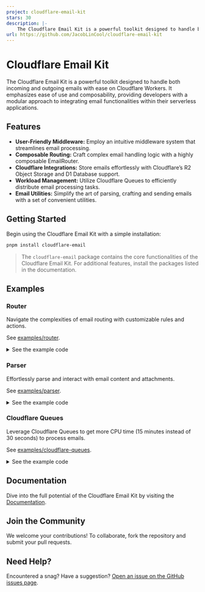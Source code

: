 ```yaml
---
project: cloudflare-email-kit
stars: 30
description: |-
    The Cloudflare Email Kit is a powerful toolkit designed to handle both incoming and outgoing emails with ease on Cloudflare Workers, providing developers with a modular approach to integrating email functionalities within serverless applications.
url: https://github.com/JacobLinCool/cloudflare-email-kit
---
```


# Cloudflare Email Kit

The Cloudflare Email Kit is a powerful toolkit designed to handle both incoming and outgoing emails with ease on Cloudflare Workers. It emphasizes ease of use and composability, providing developers with a modular approach to integrating email functionalities within their serverless applications.

## Features

- **User-Friendly Middleware:** Employ an intuitive middleware system that streamlines email processing.
- **Composable Routing:** Craft complex email handling logic with a highly composable EmailRouter.
- **Cloudflare Integrations:** Store emails effortlessly with Cloudflare’s R2 Object Storage and D1 Database support.
- **Workload Management:** Utilize Cloudflare Queues to efficiently distribute email processing tasks.
- **Email Utilities:** Simplify the art of parsing, crafting and sending emails with a set of convenient utilities.

## Getting Started

Begin using the Cloudflare Email Kit with a simple installation:

```sh
pnpm install cloudflare-email
```

> The `cloudflare-email` package contains the core functionalities of the Cloudflare Email Kit. For additional features, install the packages listed in the documentation.

## Examples

### Router

Navigate the complexities of email routing with customizable rules and actions.

See [examples/router](examples/router/).

<details>

<summary>See the example code</summary>

```ts
import { CATCH_ALL, EmailKit, EmailRouter, REJECT_ALL, SizeGuard, respond } from "cloudflare-email";
import { Backup } from "cloudflare-email-backup";

export interface Env {
    R2: R2Bucket;
    D1: D1Database;
    NOTIFICATION_EMAIL: string;
}

export default {
    async email(message: ForwardableEmailMessage, env: Env, ctx: ExecutionContext): Promise<void> {
        const router = new EmailRouter()
            // handle auto-sent emails
            .match(
                (m) => m.isAuto(),
                (m) => m.forward(env.NOTIFICATION_EMAIL),
            )
            // use a sub-router to handle subdomain emails
            .match(
                /@test\.csie\.cool$/,
                new EmailRouter()
                    .match(/^admin@/, async (message) => {
                        const msg = respond(message);
                        msg.addMessage({
                            contentType: "text/plain",
                            data: "Hello, I'm the admin!",
                        });
                        await message.reply(msg);
                    })
                    .match(
                        // function matchers are also supported, even async ones which query databases
                        (m) => m.from.length % 2 === 0,
                        async (message) => {
                            const msg = respond(message);
                            msg.addMessage({
                                contentType: "text/plain",
                                data: `The length of your email address is even!`,
                            });
                            await message.reply(msg);
                        },
                    )
                    .match(CATCH_ALL, async (message) => {
                        const msg = respond(message);
                        msg.addMessage({
                            contentType: "text/plain",
                            data: "The length of your email address is odd!",
                        });
                        await message.reply(msg);
                    }),
            )
            .match(...REJECT_ALL("Your email is rejected! :P"));

        const kit = new EmailKit()
            .use(new SizeGuard(10 * 1024 * 1024))
            .use(
                new Backup({
                    bucket: env.R2,
                    prefix: "backup",
                    database: env.D1,
                    table: "emails",
                }),
            )
            .use(router);

        await kit.process(message);
    },
};
```

</details>

### Parser

Effortlessly parse and interact with email content and attachments.

See [examples/parser](examples/parser/).

<details>

<summary>See the example code</summary>

```ts
import { EmailKit, SizeGuard, respond } from "cloudflare-email";
import { ParsedContext, Parser } from "cloudflare-email-parser";

export interface Env {
    R2: R2Bucket;
}

export default {
    async email(message: ForwardableEmailMessage, env: Env): Promise<void> {
        const kit = new EmailKit()
            .use(new SizeGuard(10 * 1024 * 1024))
            .use(new Parser())
            .use({
                name: "save-attechments",
                async handle(ctx: ParsedContext) {
                    for (const attachment of ctx.parsed.attachments) {
                        const { filename, content, mimeType } = attachment;
                        const key = `attachments/${ctx.parsed.messageId}/${filename}`;
                        console.log(`Saving attachment ${filename} to ${key} ...`);
                        await env.R2.put(key, content, {
                            customMetadata: { mime: mimeType },
                        });
                        console.log(`Saved attachment ${filename} to ${key}.`);
                    }

                    const res = respond(ctx.message);
                    res.addMessage({
                        contentType: "text/plain",
                        data: `${ctx.parsed.attachments.length} attachments saved.`,
                    });
                    await ctx.message.reply(res);
                },
            });

        await kit.process(message);
    },
};
```

</details>

### Cloudflare Queues

Leverage Cloudflare Queues to get more CPU time (15 minutes instead of 30 seconds) to process emails.

See [examples/cloudflare-queues](examples/cloudflare-queues/).

<details>

<summary>See the example code</summary>

```ts
import { EmailKit, EmailRouter, SizeGuard, respond } from "cloudflare-email";
import { Backup } from "cloudflare-email-backup";
import { EmailQueue, EmailQueueMessage } from "cloudflare-email-queue";

export interface Env {
    R2: R2Bucket;
    D1: D1Database;
    FIRST: Queue<EmailQueueMessage>;
    SECOND: Queue<EmailQueueMessage>;
}

export default {
    // receive email, perform size check, and enqueue it to the coresponding queue
    async email(message: ForwardableEmailMessage, env: Env): Promise<void> {
        const router = new EmailRouter()
            .match(/@first\.csie\.cool$/, new EmailQueue(env.FIRST))
            .match(/@second\.csie\.cool$/, new EmailQueue(env.SECOND));

        const kit = new EmailKit()
            .use(new SizeGuard(10 * 1024 * 1024))
            .use(
                new Backup({
                    bucket: env.R2,
                    prefix: "backup",
                    database: env.D1,
                    table: "emails",
                }),
            )
            .use(router);

        await kit.process(message);
    },
    // checkout the queued messages and process them
    async queue(batch: MessageBatch<EmailQueueMessage>, env: Env) {
        const backup = new Backup({
            bucket: env.R2,
            prefix: "backup",
            database: env.D1,
            table: "emails",
        });

        // retrieve and re-construct the message
        const retrieve = async (m: EmailQueueMessage) => {
            const raw = await backup.retrieve(m.message_id, m.from, m.to);
            if (!raw) {
                throw new Error("Cannot retrieve message.");
            }
            return EmailQueue.retrieve(m, raw);
        };

        if (batch.queue === "kit-example-first-email-queue") {
            for (const m of batch.messages) {
                const message = await retrieve(m.body);

                await new EmailKit()
                    .use(async (ctx) => {
                        const reply = respond(ctx.message);
                        reply.addMessage({
                            contentType: "text/plain",
                            data: "Greeting from first domain.",
                        });
                        await ctx.message.reply(reply);
                    })
                    .handle({ message });

                m.ack();
            }
        } else if (batch.queue === "kit-example-second-email-queue") {
            for (const m of batch.messages) {
                const message = await retrieve(m.body);

                await new EmailKit()
                    .use(async (ctx) => {
                        const reply = respond(ctx.message);
                        reply.addMessage({
                            contentType: "text/plain",
                            data: "Greeting from second domain.",
                        });

                        await ctx.message.reply(reply);
                    })
                    .handle({ message });

                m.ack();
            }
        }
    },
};
```

</details>

## Documentation

Dive into the full potential of the Cloudflare Email Kit by visiting the [Documentation](https://jacoblincool.github.io/cloudflare-email-kit).

## Join the Community

We welcome your contributions! To collaborate, fork the repository and submit your pull requests.

## Need Help?

Encountered a snag? Have a suggestion? [Open an issue on the GitHub issues page](https://github.com/JacobLinCool/cloudflare-email-kit/issues/new).

